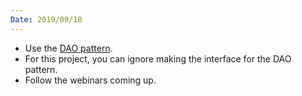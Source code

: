 ```yaml
---
Date: 2019/09/18
---
```


- Use the [DAO pattern](https://www.tutorialspoint.com/design_pattern/data_access_object_pattern.htm).
- For this project, you can ignore making the interface for the DAO pattern.
- Follow the webinars coming up.

